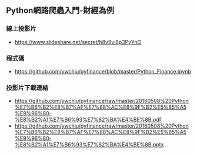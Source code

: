 ## Python網路爬蟲入門-財經為例

### 線上投影片
- https://www.slideshare.net/secret/h8v9vi8p3PyYnO

### 程式碼
- https://github.com/ywchiu/pyfinance/blob/master/Python_Finance.ipynb

### 投影片下載連結
- https://github.com/ywchiu/pyfinance/raw/master/20160508%20Python%E7%B6%B2%E8%B7%AF%E7%88%AC%E8%9F%B2%E5%85%A5%E9%96%80-%E8%B2%A1%E7%B6%93%E7%82%BA%E4%BE%8B.pdf
- https://github.com/ywchiu/pyfinance/raw/master/20160508%20Python%E7%B6%B2%E8%B7%AF%E7%88%AC%E8%9F%B2%E5%85%A5%E9%96%80-%E8%B2%A1%E7%B6%93%E7%82%BA%E4%BE%8B.pptx